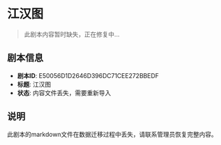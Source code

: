 # 江汉图

> 此剧本内容暂时缺失，正在修复中...

## 剧本信息
- **剧本ID**: E50056D1D2646D396DC71CEE272BBEDF
- **标题**: 江汉图
- **状态**: 内容文件丢失，需要重新导入

## 说明
此剧本的markdown文件在数据迁移过程中丢失，请联系管理员恢复完整内容。